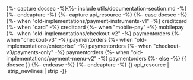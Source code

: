 {%- capture docsec -%}{%- include utils/documentation-section.md -%}{%- endcapture -%}
{%- capture api_resource -%}
    {%- case docsec -%}
    {%- when "old-implementations/payment-instruments-v1" -%}
        creditcard
    {%- when "card" -%}
        creditcard
    {%- when "mobile-pay" -%}
        mobilepay
    {%- when "old-implementations/checkout-v2" -%}
         paymentorders
    {%- when "checkout-v3" -%}
         paymentorders
    {%- when "old-implementations/enterprise" -%}
         paymentorders
    {%- when "checkout-v3/payments-only" -%}
         paymentorders
    {%- when "old-implementations/payment-menu-v2" -%}
        paymentorders
    {%- else -%}
        {{ docsec }}
    {%- endcase -%}
{%- endcapture -%}
{{ api_resource | strip_newlines | strip -}}
